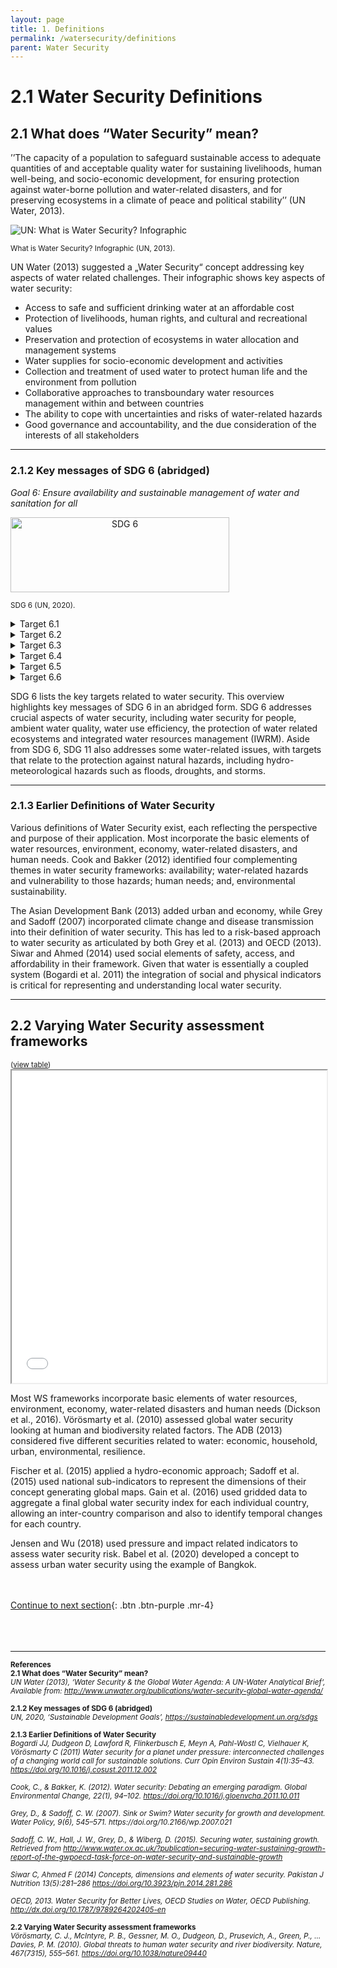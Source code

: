 ```yaml
---
layout: page
title: 1. Definitions
permalink: /watersecurity/definitions
parent: Water Security
---
```

# **2.1 Water Security Definitions**

## 2.1 What does “Water Security” mean?

’’The capacity of a population to safeguard sustainable access to adequate quantities of and acceptable quality water for sustaining livelihoods, human well-being, and socio-economic development, for ensuring protection against water-borne pollution and water-related disasters, and for preserving ecosystems in a climate of peace and political stability’’ (UN Water, 2013).

<img src="https://www.unwater.org/app/uploads/2017/05/Screen-Shot-2017-05-08-at-10.02.09.png" alt="UN: What is Water Security? Infographic">
<p><small>What is Water Security? Infographic (UN, 2013).</small></p>
<p><small>   </small></p>

UN Water (2013) suggested a „Water Security“ concept addressing key aspects of water related challenges. Their infographic shows key aspects of water security: 
- Access to safe and sufficient drinking water at an affordable cost 
- Protection of livelihoods, human rights, and cultural and recreational values
- Preservation and protection of ecosystems in water allocation and management systems 
- Water supplies for socio-economic development and activities
- Collection and treatment of used water to protect human life and the environment from pollution 
- Collaborative approaches to transboundary water resources management within and between countries 
- The ability to cope with uncertainties and risks of water-related hazards 
- Good governance and accountability, and the due consideration of the interests of all stakeholders

<hr/>

### 2.1.2 Key messages of SDG 6 (abridged)
*Goal 6: Ensure availability and sustainable management of water and sanitation for all*

<style type="text/css">
.centerImage
{
 text-align:center;
 display:block;
}
</style>
<img src="/wef-nexus-online-course/assets/sdg6.png"
class="centerImage" alt="SDG 6" height="120" width="350">

<p><small>SDG 6 (UN, 2020).</small></p>

<details><summary>Target 6.1</summary>
<p>

“… safe and affordable drinking water for all”

</p>
</details>


<details><summary>Target 6.2</summary>
<p>

“… achieve access to adequate and equitable sanitation …”
</p>
</details>


<details><summary>Target 6.3</summary>
<p>

“… improve water quality …”

</p>
</details>

<details><summary>Target 6.4</summary>
<p>

“… increase water-use efficiency across all sectors and ensure sustainable withdrawals and supply of freshwater to address water scarcity…”

</p>
</details>

<details><summary>Target 6.5</summary>
<p>

“… implement integrated water resources management…”

</p>
</details>


<details><summary>Target 6.6</summary>
<p>

“… protect and restore water-related ecosystems…”

</p>
</details>

SDG 6 lists the key targets related to water security. This overview highlights  key messages of SDG 6 in an abridged form. SDG 6 addresses crucial aspects of water security, including water security for people, ambient water quality, water use efficiency, the protection of water related ecosystems and integrated water resources management (IWRM). Aside from SDG 6, SDG 11 also addresses some water-related issues, with targets that relate to the protection against natural hazards, including hydro-meteorological hazards such as floods, droughts, and storms.

<hr/>

### 2.1.3 Earlier Definitions of Water Security

Various definitions of Water Security exist, each reflecting the perspective and purpose of their application. Most incorporate the basic elements of water resources, environment, economy, water-related disasters, and human needs. Cook and Bakker (2012) identified four complementing themes in water security frameworks: availability; water-related hazards and vulnerability to those hazards; human needs; and, environmental sustainability. 

The Asian Development Bank (2013) added urban and economy, while Grey and Sadoff (2007) incorporated climate change and disease transmission into their definition of water security. This has led to a risk-based approach to water security as articulated by both Grey et al. (2013) and OECD (2013). Siwar and Ahmed (2014) used social elements of safety, access, and affordability in their framework. Given that water is essentially a coupled system (Bogardi et al. 2011) the integration of social and physical indicators is critical for representing and understanding local water security.

<hr/>

<h2> 2.2 Varying Water Security assessment frameworks </h2> <small>(<a href="/wef-nexus-online-course/assets/watersec-table.pdf">view  table</a>)</small> 

<iframe width="100%" height="500" src="/wef-nexus-online-course/assets/watersec-table.pdf">If you are seeing this text, the preview of the PDF failed. Most likely this happened because your browser does not support this technical feature.</iframe>


Most WS frameworks incorporate basic elements of water resources, environment, economy, water-related disasters and human needs (Dickson et al., 2016). Vörösmarty et al. (2010) assessed global water security looking at human and biodiversity related factors. The ADB (2013) considered five different securities related to water: economic, household, urban, environmental, resilience. 
 
Fischer et al. (2015) applied a hydro-economic approach; Sadoff et al. (2015) used national sub-indicators to represent the dimensions of their concept generating global maps. Gain et al. (2016) used gridded data to aggregate a final global water security index for each individual country, allowing an inter-country comparison and also to identify temporal changes for each country. 
 
Jensen and Wu (2018) used pressure and impact related indicators to assess  water security risk. Babel et al. (2020) developed a concept to assess urban water security using the example of Bangkok. 

<br/> <br/>
[Continue to next section](https://waterbender231.github.io/wef-nexus-online-course/watersecurity/concepts){: .btn .btn-purple .mr-4}
<br/> <br/>
<br/> <br/>

<hr/>

<p><small><b>References</b>
<br>
<b>2.1 What does “Water Security” mean?</b><br>
<i>UN Water (2013), ‘Water Security & the Global Water Agenda: A UN-Water Analytical Brief‘, Available from: <a href="http://www.unwater.org/publications/water-security-global-water-agenda/">http://www.unwater.org/publications/water-security-global-water-agenda/</a></i><br>
<br>
<b>2.1.2 Key messages of SDG 6 (abridged)</b><br>
<i>UN, 2020, ‘Sustainable Development Goals’, <a href="https://sustainabledevelopment.un.org/sdgs">https://sustainabledevelopment.un.org/sdgs</a></i><br>
<br>
<b>2.1.3 Earlier Definitions of Water Security</b><br>
<i>Bogardi JJ, Dudgeon D, Lawford R, Flinkerbusch E, Meyn A, Pahl-Wostl C, Vielhauer K, Vörösmarty C (2011) Water security for a planet under pressure: interconnected challenges of a changing world call for sustainable solutions. Curr Opin Environ Sustain 4(1):35–43. <a href="https://doi.org/10.1016/j.cosust.2011.12.002">https://doi.org/10.1016/j.cosust.2011.12.002</a><br>
<br>
Cook, C., & Bakker, K. (2012). Water security: Debating an emerging paradigm. Global Environmental Change, 22(1), 94–102. <a href="https://doi.org/10.1016/j.gloenvcha.2011.10.011">https://doi.org/10.1016/j.gloenvcha.2011.10.011</a><br>
<br>
Grey, D., & Sadoff, C. W. (2007). Sink or Swim? Water security for growth and development. Water Policy, 9(6), 545–571. https://doi.org/10.2166/wp.2007.021<br>
<br>
Sadoff, C. W., Hall, J. W., Grey, D., & Wiberg, D. (2015). Securing water, sustaining growth. Retrieved from <a href="http://www.water.ox.ac.uk/?publication=securing-water-sustaining-growth-report-of-the-gwpoecd-task-force-on-water-security-and-sustainable-growth">http://www.water.ox.ac.uk/?publication=securing-water-sustaining-growth-report-of-the-gwpoecd-task-force-on-water-security-and-sustainable-growth</a> <br>
<br>
Siwar C, Ahmed F (2014) Concepts, dimensions and elements of water security. Pakistan J Nutrition 13(5):281–286 <a href="https://doi.org/10.3923/pjn.2014.281.286">https://doi.org/10.3923/pjn.2014.281.286</a> <br>
<br>
OECD, 2013. Water Security for Better Lives, OECD Studies on Water, OECD Publishing. <a href="http://dx.doi.org/10.1787/9789264202405-en">http://dx.doi.org/10.1787/9789264202405-en</a> </i><br>
<br>
<b>2.2 Varying Water Security assessment frameworks</b><br>
<i>Vörösmarty, C. J., McIntyre, P. B., Gessner, M. O., Dudgeon, D., Prusevich, A., Green, P., … Davies, P. M. (2010). Global threats to human water security and river biodiversity. Nature, 467(7315), 555–561. <a href="https://doi.org/10.1038/nature09440">https://doi.org/10.1038/nature09440</a></i></small>
